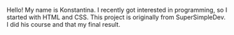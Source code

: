 Hello! My name is Konstantina. I recently got interested in programming, so I started with HTML and CSS.
This project is originally from SuperSimpleDev.
I did his course and that my final result.

